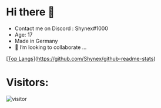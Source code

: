 # Hi there 👋

* Contact me on Discord : Shynex#1000 <br>
* Age: 17 <br>
* Made in Germany <br>
* 👯 I’m looking to collaborate ... 

[[Top Langs](https://github-readme-stats.vercel.app/api/top-langs/?username=Shynex&layout=compact)](https://github.com/Shynex/github-readme-stats)


# Visitors:
![visitor](https://profile-counter.glitch.me/Shynex/count.svg)
